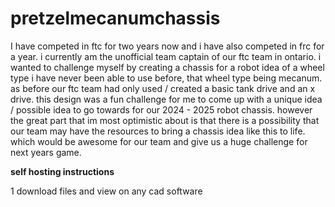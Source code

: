 # pretzelmecanumchassis

I have competed in ftc for two years now and i have also competed in frc for a year. i currently am the unofficial team captain of our ftc team in ontario. i wanted to challenge myself by creating a chassis for a robot idea of a wheel type i have never been able to use before, that wheel type being mecanum. as before our ftc team had only used / created a basic tank drive and an x drive. this design was a fun challenge for me to come up with a unique idea / possible idea to go towards for our 2024 - 2025 robot chassis. however the great part that im most optimistic about is that there is a possibility that our team may have the resources to bring a chassis idea like this to life. which would be awesome for our team and give us a huge challenge for next years game. 


**self hosting instructions**

1 download files and view on any cad software

